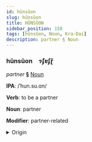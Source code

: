 ```yaml
---
id: hûnsûon
slug: hûnsûon
title: HÛNSÛON
sidebar_position: 158
tags: [hûnsûon, Noun, Kra-Dai]
description: partner § Noun
---
```


### hûnsûon&emsp;<span kind="abugida">ɂ̃ʄɐʄɽ̃</span>

*partner* **§** [Noun](../../tags/Noun)

**IPA**: /ˈhun.su.ɑn/

**Verb**: to be a partner

**Noun**: partner

**Modifier**: partner-related

<details>
    <summary>Origin</summary>
    Thai หุ้นส่วน hûn-sùuan /hun˥˩.sua̯n˨˩/<br/>
    <em>Kra-Dai Language Family</em>
</details>